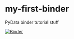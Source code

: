 # my-first-binder
PyData binder tutorial stuff

[![Binder](https://mybinder.org/badge_logo.svg)](https://mybinder.org/v2/gh/michel-iwaniec/my-first-binder/master)
